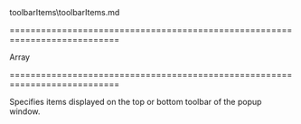 <!--dep-->toolbarItems\toolbarItems.md<!--/dep-->
===========================================================================
<!--type-->Array<Object><!--/type-->
===========================================================================

<!--shortDescription-->
Specifies items displayed on the top or bottom toolbar of the popup window.
<!--/shortDescription-->

<!--fullDescription-->

<!--/fullDescription-->